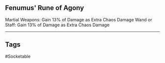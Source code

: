 ## Fenumus' Rune of Agony
Martial Weapons: Gain 13% of Damage as Extra Chaos Damage
Wand or Staff: Gain 13% of Damage as Extra Chaos Damage

---
## Tags
#Socketable
